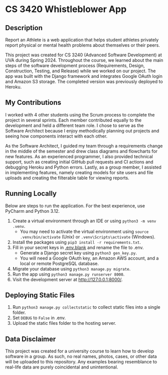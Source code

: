 # CS 3420 Whistleblower App

## Description

Report an Athlete is a web application that helps student athletes privately report physical or mental health problems
about themselves or their peers.

This project was created for CS 3240 (Advanced Software Development) at UVA during Spring 2024.
Throughout the course, we learned about the main steps of the software development process (Requirements, Design,
Construction, Testing, and Release) while we worked on our project.
The app was built with the Django framework and integrates Google OAuth login and Amazon S3 storage.
The completed version was previously deployed to Heroku.

## My Contributions

I worked with 4 other students using the Scrum process to complete the project in several sprints.
Each member contributed equally to the development and held a different team role.
I chose to serve as the Software Architect because I enjoy methodically planning out projects and seeing how
components interact with each other.

As the Software Architect, I guided my team through a requirements change in the middle of the semester and drew
class diagrams and flowcharts for new features.
As an experienced programmer, I also provided technical support, such as creating initial GitHub pull requests and
CI actions and debugging Heroku and Python errors.
Lastly, as a group member, I assisted in implementing features, namely creating models for site users and file uploads
and creating the filterable table for viewing reports.

## Running Locally

Below are steps to run the application. For the best experience, use PyCharm and Python 3.12.

1. Create a virtual environment through an IDE or using `python3 -m venv .venv`.
    - You may need to activate the virtual environment using `source .venv/bin/activate` (Unix) or
      `.venv\Scripts\activate` (Windows).
2. Install the packages using `pip3 install -r requirements.txt`.
3. Fill in your secret keys in [.env.blank](.env.blank) and rename the file to .env.
    - Generate a Django secret key using `python3 gen_key.py`.
    - You will need a Google OAuth key, an Amazon AWS account, and a local or remote PostgreSQL database.
4. Migrate your database using `python3 manage.py migrate`.
5. Run the app using `python3 manage.py runserver 8000`.
6. Visit the development server at http://127.0.0.1:8000/.

## Deploying Static Files

1. Run `python3 manage.py collectstatic` to collect static files into a single folder.
2. Set `DEBUG` to `False` in .env.
3. Upload the static files folder to the hosting server.

## Data Disclaimer

This project was created for a university course to learn how to develop software in a group.
As such, no real names, photos, cases, or other data will be uploaded to this repository.
Any examples bearing resemblance to real-life data are purely coincidental and unintentional.
